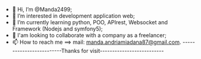 - 👋 Hi, I’m @Manda2499;
- 👀 I’m interested in development application web;
- 🌱 I’m currently learning python, POO, APIrest, Websocket and Framework (Nodejs and symfony5);
- 💞️ I'am looking to collaborate with a company as a freelancer;
- 📫 How to reach me ==> mail: manda.andriamiadana87@gmail.com.
-------------------------Thanks for visit--------------------------

<!---
Manda2499/Manda2499 is a ✨ special ✨ repository because its `README.md` (this file) appears on your GitHub profile.
You can click the Preview link to take a look at your changes.
Projet demineur
--->
